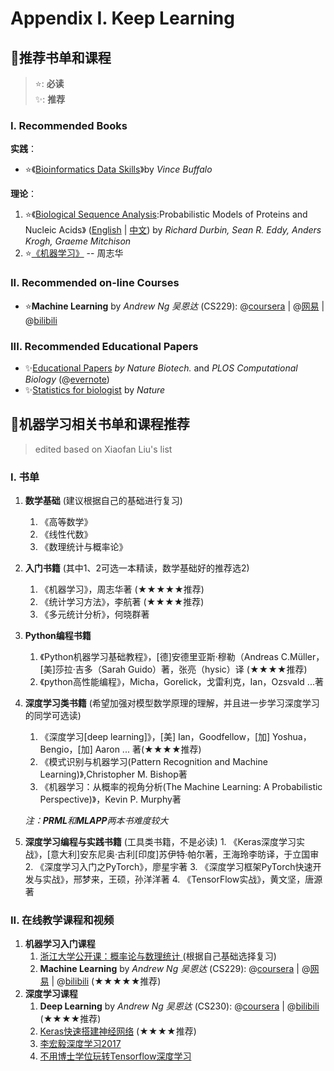 # Appendix I. Keep Learning

## 📖推荐书单和课程

> ⭐: **必读**  
> ✨: **推荐**

### I. Recommended Books

 **实践**：

* ⭐《[Bioinformatics Data Skills](http://a.co/1wYbUB5)》by _Vince Buffalo_

 **理论**：

1. ⭐《[Biological Sequence Analysis](http://www.amazon.com/Biological-Sequence-Analysis-Probabilistic-Proteins/dp/0521629713/):Probabilistic Models of Proteins and Nucleic Acids》 \([English](http://www.amazon.com/Biological-Sequence-Analysis-Probabilistic-Proteins/dp/0521629713) \| [中文](http://www.amazon.cn/dp/B003ZUIRZ2)\) by _Richard Durbin, Sean R. Eddy, Anders Krogh, Graeme Mitchison_
2. ⭐[《机器学习》](https://book.douban.com/subject/26708119/) -- 周志华

### II. Recommended on-line Courses

* ⭐**Machine Learning** by _Andrew Ng 吴恩达_ \(CS229\): @[coursera](https://www.coursera.org/learn/machine-learning) \| @[网易](https://study.163.com/course/introduction/1004570029.htm) \|  @[bilibili](http://t.cn/RYpskDe)

### III. Recommended Educational Papers

* ✨[Educational Papers](http://liacs.leidenuniv.nl/~hoogeboomhj/mcb/nature_primer.html) _by Nature Biotech._ and _PLOS Computational Biology_   \(@[evernote](https://www.evernote.com/shard/s18/sh/22ef32b8-893c-4643-b409-39a910175730/e8aa0ed8820d4aecb458ad922f7d46ae)\)
* ✨[Statistics for biologist](http://www.nature.com/collections/qghhqm/) by _Nature_

## 📑机器学习相关书单和课程推荐

> edited based on Xiaofan Liu's list

### **I. 书单**

1. **数学基础** \(建议根据自己的基础进行复习\)
   1. 《高等数学》
   2. 《线性代数》
   3. 《数理统计与概率论》
2. **入门书籍** \(其中1、2可选一本精读，数学基础好的推荐选2\)
   1. 《机器学习》，周志华著 \(★★★★★推荐\)
   2. 《统计学习方法》，李航著 \(★★★★推荐\)
   3. 《多元统计分析》，何晓群著
3. **Python编程书籍**
   1. 《Python机器学习基础教程》，\[德\]安德里亚斯·穆勒（Andreas C.Müller，\[美\]莎拉·吉多（Sarah Guido）著，张亮（hysic）译 \(★★★★推荐\)
   2. 《python高性能编程》，Micha，Gorelick，戈雷利克，Ian，Ozsvald ...著
4. **深度学习类书籍** \(希望加强对模型数学原理的理解，并且进一步学习深度学习的同学可选读\)

   1. 《深度学习\[deep learning\]》，\[美\] Ian，Goodfellow，\[加\] Yoshua，Bengio，\[加\] Aaron ... 著\(★★★★推荐\)
   2. 《模式识别与机器学习\(Pattern Recognition and Machine Learning\)》,Christopher M. Bishop著
   3. 《机器学习：从概率的视角分析\(The Machine Learning: A Probabilistic Perspective\)》，Kevin P. Murphy著

   _注：**PRML**和**MLAPP**两本书难度较大_

5. **深度学习编程与实践书籍** \(工具类书籍，不是必读\) 1. 《Keras深度学习实战》，\[意大利\]安东尼奥·古利\[印度\]苏伊特·帕尔著，王海玲李昉译，于立国审 2. 《深度学习入门之PyTorch》，廖星宇著 3. 《深度学习框架PyTorch快速开发与实战》，邢梦来，王硕，孙洋洋著 4. 《TensorFlow实战》，黄文坚，唐源著

### **II. 在线教学课程和视频**

1. **机器学习入门课程**
   1. [浙江大学公开课：概率论与数理统计 ](http://open.163.com/movie/2019/4/R/6/MEC1U20OT_MEC1U8MR6.html)\(根据自己基础选择复习\)
   2. **Machine Learning** by _Andrew Ng 吴恩达_ \(CS229\): @[coursera](https://www.coursera.org/learn/machine-learning) \| @[网易](https://study.163.com/course/introduction/1004570029.htm) \|  @[bilibili](http://t.cn/RYpskDe) \(★★★★★推荐\)
2. **深度学习课程** 
   1. **Deep Learning** by _Andrew Ng 吴恩达_ \(CS230\): @[coursera](https://www.coursera.org/specializations/deep-learning)  \|  @[bilibili](https://www.bilibili.com/video/av47055599/) \(★★★★推荐\)
   2. [Keras快速搭建神经网络](http://t.cn/RTuDLKD) \(★★★★推荐\) 
   3. [李宏毅深度学习2017](http://t.cn/RpO3VJK) 
   4. [不用博士学位玩转Tensorflow深度学习](http://t.cn/RTuemTK) 

